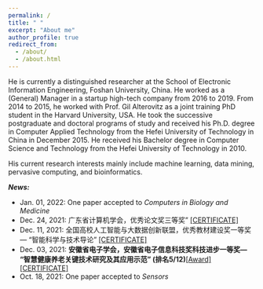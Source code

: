 ```yaml
---
permalink: /
title: " "
excerpt: "About me"
author_profile: true
redirect_from: 
  - /about/
  - /about.html
---
```


He is currently a distinguished researcher at the School of Electronic Information Engineering, Foshan University, China. He worked as a (General) Manager in a startup high-tech company from 2016 to 2019. From 2014 to 2015, he worked with Prof. Gil Alterovitz as a joint training PhD student in the Harvard University, USA. He took the successive postgraduate and doctoral programs of study and received his Ph.D. degree in Computer Applied Technology from the Hefei University of Technology in China in December 2015. He received his Bachelor degree in Computer Science and Technology from the Hefei University of Technology in 2010. 

His current research interests mainly include machine learning, data mining, pervasive computing, and bioinformatics. 





***News:***
- Jan. 01, 2022: One paper accepted to *Computers in Biology and Medicine*
- Dec. 24, 2021: 广东省计算机学会，优秀论文奖三等奖” [[CERTIFICATE]](http://ag-wang.github.io/files/caguangdong2021.jpg)
- Dec. 11, 2021: 全国高校人工智能与大数据创新联盟，优秀教材建设奖一等奖— “智能科学与技术导论” [[CERTIFICATE]](http://ag-wang.github.io/files/IST_excellent_textbook_award_2021.jpg)
- Dec. 03, 2021: **安徽省电子学会，安徽省电子信息科技奖科技进步一等奖— “智慧健康养老关键技术研究及其应用示范” (排名5/12)**[[Award]](http://ag-wang.github.io/files/dianzixuehuijiangdanwei.jpg)[[CERTIFICATE]](http://ag-wang.github.io/files/dianzixuehuijianggeren.jpg)
- Oct. 18, 2021: One paper accepted to *Sensors*
